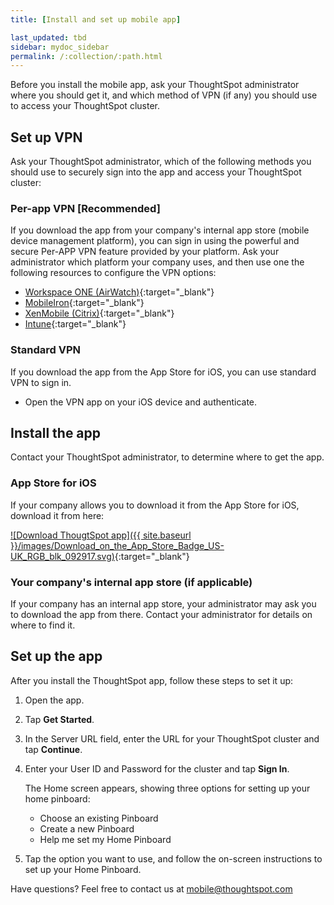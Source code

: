 ```yaml
---
title: [Install and set up mobile app]

last_updated: tbd
sidebar: mydoc_sidebar
permalink: /:collection/:path.html
---
```

Before you install the mobile app, ask your ThoughtSpot administrator where you should get it, and which method of VPN (if any) you should use to access your ThoughtSpot cluster.

## Set up VPN

Ask your ThoughtSpot administrator, which of the following methods you should use to securely sign into  the app and access your ThoughtSpot cluster:

### Per-app VPN [Recommended]

If you download the app from your company's internal app store (mobile device management platform), you can sign in using the powerful and secure Per-APP VPN feature provided by your platform. Ask your administrator which platform your company uses, and then use one the following resources to configure the VPN options:

- [Workspace ONE (AirWatch)](https://docs.vmware.com/en/VMware-Workspace-ONE-UEM/1811/VMware-Workspace-ONE-UEM-iOS-Device-Management/GUID-AWT-IOS-PROFILEVPN.html){:target="_blank"}
- [MobileIron](http://mi.extendedhelp.mobileiron.com/53/all/en/desktop/Per-App_VPN_Configuration.htm){:target="_blank"}
- [XenMobile (Citrix)](https://docs.citrix.com/en-us/citrix-endpoint-management/policies/vpn-policy.html){:target="_blank"}
- [Intune](https://docs.microsoft.com/en-us/intune/vpn-setting-configure-per-app){:target="_blank"}

### Standard VPN

If you download the app from the App Store for iOS, you can use standard VPN to sign in.

- Open the VPN app on your iOS device and authenticate.

## Install the app

Contact your ThoughtSpot administrator, to determine where to get the app.

### App Store for iOS

If your company allows you to download it from the App Store for iOS, download it from here:

[![Download ThougtSpot app]({{ site.baseurl }}/images/Download_on_the_App_Store_Badge_US-UK_RGB_blk_092917.svg)](https://apps.apple.com/app/id1437983463){:target="_blank"}

### Your company's internal app store (if applicable)

If your company has an internal app store, your administrator may ask you to download the app from there. Contact your administrator for details on where to find it.

## Set up the app

After you install the ThoughtSpot app, follow these steps to set it up:
1. Open the app.
2. Tap **Get Started**.
3. In the Server URL field, enter the URL for your ThoughtSpot cluster and tap **Continue**.
4. Enter your User ID and Password for the cluster and tap **Sign In**.

   The Home screen appears, showing three options for setting up your home pinboard:
   - Choose an existing Pinboard
   - Create a new Pinboard
   - Help me set my Home Pinboard
6. Tap the option you want to use, and follow the on-screen instructions to set up your Home Pinboard.

Have questions? Feel free to contact us at [mobile@thoughtspot.com](mailto:mobile@thoughtspot.com?subject=ThoughtSpot%20Mobile%20App%20Question)
